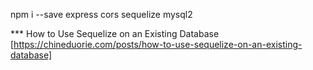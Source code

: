 npm i --save express cors sequelize mysql2

*** How to Use Sequelize on an Existing Database  [https://chineduorie.com/posts/how-to-use-sequelize-on-an-existing-database]